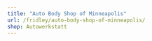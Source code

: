 ```yaml
---
title: "Auto Body Shop of Minneapolis"
url: /fridley/auto-body-shop-of-minneapolis/
shop: Autowerkstatt
---
```

